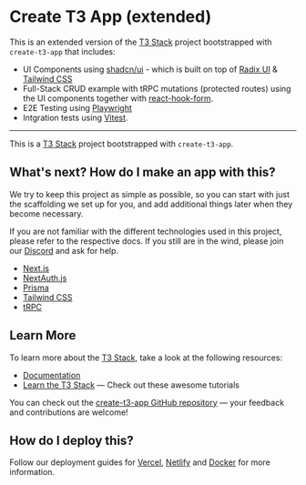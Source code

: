 # Create T3 App (extended)

This is an extended version of the [T3 Stack](https://create.t3.gg/) project bootstrapped with `create-t3-app` that includes:

- UI Components using [shadcn/ui](https:://github.com/shadcn/ui) - which is built on top of [Radix UI](https://radix-ui.com) & [Tailwind CSS](https://tailwindcss.com)
- Full-Stack CRUD example with tRPC mutations (protected routes) using the UI components together with [react-hook-form](https://react-hook-form.com).
- E2E Testing using [Playwright](https://playwright.dev)
- Intgration tests using [Vitest](https://vitest.dev).

---

This is a [T3 Stack](https://create.t3.gg/) project bootstrapped with `create-t3-app`.

## What's next? How do I make an app with this?

We try to keep this project as simple as possible, so you can start with just the scaffolding we set up for you, and add additional things later when they become necessary.

If you are not familiar with the different technologies used in this project, please refer to the respective docs. If you still are in the wind, please join our [Discord](https://t3.gg/discord) and ask for help.

- [Next.js](https://nextjs.org)
- [NextAuth.js](https://next-auth.js.org)
- [Prisma](https://prisma.io)
- [Tailwind CSS](https://tailwindcss.com)
- [tRPC](https://trpc.io)

## Learn More

To learn more about the [T3 Stack](https://create.t3.gg/), take a look at the following resources:

- [Documentation](https://create.t3.gg/)
- [Learn the T3 Stack](https://create.t3.gg/en/faq#what-learning-resources-are-currently-available) — Check out these awesome tutorials

You can check out the [create-t3-app GitHub repository](https://github.com/t3-oss/create-t3-app) — your feedback and contributions are welcome!

## How do I deploy this?

Follow our deployment guides for [Vercel](https://create.t3.gg/en/deployment/vercel), [Netlify](https://create.t3.gg/en/deployment/netlify) and [Docker](https://create.t3.gg/en/deployment/docker) for more information.
